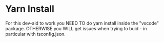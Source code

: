 # Yarn Install

For this dev-aid to work you NEED TO do yarn install inside the "vscode" package.  OTHERWISE you WILL get issues when trying to buid - in particular with tsconfig.json.
